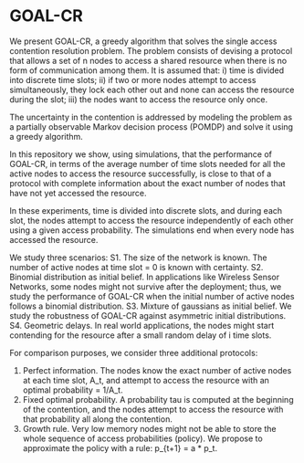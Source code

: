 # GOAL-CR
We present GOAL-CR, a greedy algorithm that solves the single access contention resolution problem. The problem consists of devising a protocol that allows a set of n nodes to access a shared resource when there is no form of communication among them. It is assumed that: i) time is divided into discrete time slots; ii) if two or more nodes attempt to access simultaneously, they lock each other out and none can access the resource during the slot; iii) the nodes want to access the resource only once.

The uncertainty in the contention is addressed by modeling the problem as a partially observable Markov decision process (POMDP) and solve it using a greedy algorithm.

In this repository we show, using simulations, that the performance of GOAL-CR, in terms of the average number of time slots needed for all the active nodes to access the resource successfully, is close to that of a protocol with complete information about the exact number of nodes that have not yet accessed the resource.

In these experiments, time is divided into discrete slots, and during each slot, the nodes attempt to access the resource independently of each other using a given access probability. The simulations end when every node has accessed the resource.

We study three scenarios:
S1. The size of the network is known. The number of active nodes at time slot = 0 is known with certainty.
S2. Binomial distribution as initial belief. In applications like Wireless Sensor Networks, some nodes might not survive after the deployment; thus, we study the performance of GOAL-CR when the initial number of active nodes follows a binomial distribution.
S3. Mixture of gaussians as initial belief. We study the robustness of GOAL-CR against asymmetric initial distributions.
S4. Geometric delays. In real world applications, the nodes might start contending for the resource after a small random delay of i time slots.

For comparison purposes, we consider three additional protocols:

1. Perfect information. The nodes know the exact number of active nodes at each time slot, A_t, and attempt to access the resource with an optimal probability = 1/A_t.
2. Fixed optimal probability. A probability tau is computed at the beginning of the contention, and the nodes attempt to access the resource with that probability all along the contention.
3. Growth rule. Very low memory nodes might not be able to store the whole sequence of access probabilities (policy). We propose to approximate the policy with a rule: p_{t+1} = a * p_t.
